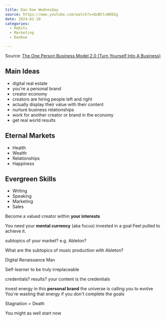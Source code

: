 ```yaml
---
title: Dan Koe Wednesday
source: https://www.youtube.com/watch?v=QoBCtcWO02g
date: 2024-01-10
categories:
  - Habits
  - Marketing
  - DanKoe

---
```

Source: [The One Person Business Model 2.0 (Turn Yourself Into A Business)](https://www.youtube.com/watch?v=QoBCtcWO02g)

## Main Ideas
- digital real estate
- you're a personal brand
- creator economy
- creators are hiring people left and right
- actually display their value with their content
- nurture business relationships
- work for another creator or brand in the economy
- get real world results

## Eternal Markets
- Health
- Wealth
- Relationships
- Happiness

## Evergreen Skills
- Writing
- Speaking
- Marketing
- Sales

Become a valued creator within **your interests**

You need your **mental currency** (aka focus) invested in a goal 
Feel pulled to achieve it.

subtopics of your market? e.g. Ableton?

What are the subtopics of music production with Ableton?

Digital Renaissance Man

Self-learner to be truly irreplaceable

credentials? results? your content is the credentials

invest energy in this **personal brand**
the universe is calling you to evolve
You're wasting that energy if you don't complete the goals

Stagnation = Death

You might as well start now

